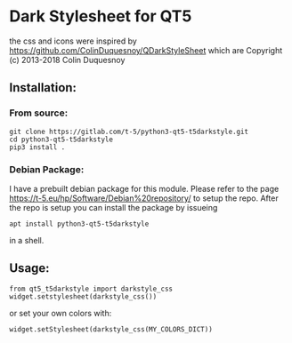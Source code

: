 # Dark Stylesheet for QT5

the css and icons were inspired by https://github.com/ColinDuquesnoy/QDarkStyleSheet
which are Copyright (c) 2013-2018 Colin Duquesnoy

## Installation:

### From source:

    git clone https://gitlab.com/t-5/python3-qt5-t5darkstyle.git
    cd python3-qt5-t5darkstyle
    pip3 install .

### Debian Package:

I have a prebuilt debian package for this module.
Please refer to the page https://t-5.eu/hp/Software/Debian%20repository/ to setup the repo.
After the repo is setup you can install the package by issueing

    apt install python3-qt5-t5darkstyle

in a shell.


## Usage:

    from qt5_t5darkstyle import darkstyle_css
    widget.setstylesheet(darkstyle_css())

or set your own colors with:

    widget.setStylesheet(darkstyle_css(MY_COLORS_DICT))
